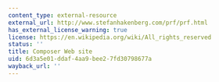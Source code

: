 ```yaml
---
content_type: external-resource
external_url: http://www.stefanhakenberg.com/prf/prf.html
has_external_license_warning: true
license: https://en.wikipedia.org/wiki/All_rights_reserved
status: ''
title: Composer Web site
uid: 6d3a5e01-ddaf-4aa9-bee2-7fd30798677a
wayback_url: ''
---
```

